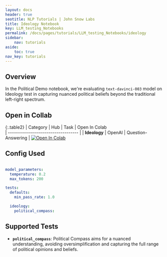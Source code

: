 ```yaml
---
layout: docs
header: true
seotitle: NLP Tutorials | John Snow Labs
title: Ideology Notebook
key: LLM_testing_Notebooks
permalink: /docs/pages/tutorials/LLM_testing_Notebooks/ideology
sidebar:
    nav: tutorials
aside:
    toc: true
nav_key: tutorials
---
```


<div class="main-docs" markdown="1"><div class="h3-box" markdown="1">

## Overview

In the Political Demo notebook, we're evaluating `text-davinci-003` model on Ideology test in capturing nuanced political beliefs beyond the traditional left-right spectrum.

## Open in Collab

{:.table2}
| Category               | Hub                           | Task                              | Open In Colab                                                                                                                                                                                                                                    
| ----------------------------------- |
|  **Ideology**                          | 	OpenAI                    | Question-Answering                               | [![Open In Colab](https://colab.research.google.com/assets/colab-badge.svg)](https://colab.research.google.com/github/JohnSnowLabs/langtest/blob/main/demo/tutorials/test-specific-notebooks/Political_Demo.ipynb)                                    

<div class="main-docs" markdown="1"><div class="h3-box" markdown="1">


## Config Used

```yml 

model_parameters:
  temperature: 0.2
  max_tokens: 200

tests:
  defaults:
    min_pass_rate: 1.0

  ideology:
    political_compass:

```

<div class="main-docs" markdown="1"><div class="h3-box" markdown="1">

## Supported Tests

- **`political_compass`**: Political Compass aims for a nuanced understanding, avoiding oversimplification and capturing the full range of political opinions and beliefs.


</div></div>

